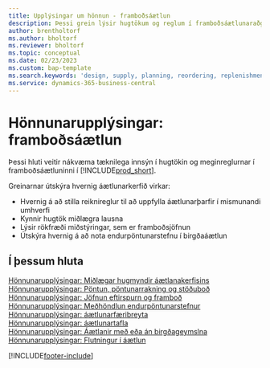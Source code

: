 ```yaml
---
title: Upplýsingar um hönnun - framboðsáætlun
description: Þessi grein lýsir hugtökum og reglum í framboðsáætlunaraðgerðum í Business Central.
author: brentholtorf
ms.author: bholtorf
ms.reviewer: bholtorf
ms.topic: conceptual
ms.date: 02/23/2023
ms.custom: bap-template
ms.search.keywords: 'design, supply, planning, reordering, replenishment'
ms.service: dynamics-365-business-central
---
```

# <a name="design-details-supply-planning"></a>Hönnunarupplýsingar: framboðsáætlun

Þessi hluti veitir nákvæma tæknilega innsýn í hugtökin og meginreglurnar í framboðsáætluninni í [!INCLUDE[prod_short](includes/prod_short.md)].  

Greinarnar útskýra hvernig áætlunarkerfið virkar:

* Hvernig á að stilla reiknireglur til að uppfylla áætlunarþarfir í mismunandi umhverfi
* Kynnir hugtök miðlægra lausna
* Lýsir rökfræði miðstýringar, sem er framboðsjöfnun
* Útskýra hvernig á að nota endurpöntunarstefnu í birgðaáætlun  

## <a name="in-this-section"></a>Í þessum hluta

[Hönnunarupplýsingar: Miðlægar hugmyndir áætlanakerfisins](design-details-central-concepts-of-the-planning-system.md)  
[Hönnunarupplýsingar: Pöntun, pöntunarrakning og stöðuboð](design-details-reservation-order-tracking-and-action-messaging.md)  
[Hönnunarupplýsingar: Jöfnun eftirspurn og framboð](design-details-balancing-demand-and-supply.md)  
[Hönnunarupplýsingar: Meðhöndlun endurpöntunarstefnur](design-details-handling-reordering-policies.md)  
[Hönnunarupplýsingar: áætlunarfæribreyta](design-details-planning-parameters.md)  
[Hönnunarupplýsingar: áætlunartafla](design-details-planning-assignment-table.md)  
[Hönnunarupplýsingar: Áætlanir með eða án birgðageymslna](production-planning-with-without-locations.md)  
[Hönnunarupplýsingar: Flutningur í áætlun](design-details-transfers-in-planning.md)

[!INCLUDE[footer-include](includes/footer-banner.md)]
